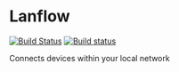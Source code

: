# Lanflow

[![Build Status](https://travis-ci.org/TPessanha/Lanflow.svg?branch=master)](https://travis-ci.org/TPessanha/Lanflow) [![Build status](https://ci.appveyor.com/api/projects/status/1is6hhrfxhhwjuly/branch/master?svg=true)](https://ci.appveyor.com/project/TPessanha/lanflow/branch/master)

Connects devices within your local network
